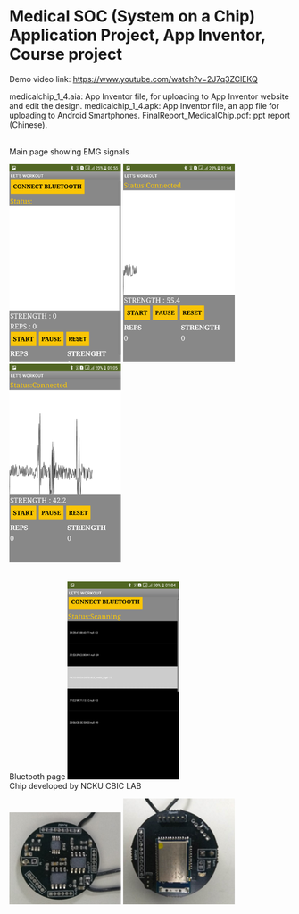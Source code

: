 # Medical SOC (System on a Chip) Application Project, App Inventor, Course project
Demo video link: https://www.youtube.com/watch?v=2J7q3ZClEKQ

medicalchip_1_4.aia: App Inventor file, for uploading to App Inventor website and edit the design.
medicalchip_1_4.apk: App Inventor file, an app file for uploading to Android Smartphones.
FinalReport_MedicalChip.pdf: ppt report (Chinese).

<br />
	Main page showing EMG signals
<p float="left">
	<img src="Main.png" width="200px">
	<img src="Graph1.png" width="200px">
	<img src="Graph2.png" width="200px">
</p>
<br />
	Bluetooth page
	<img src="BlueTooth.png" width="200px">
<br />
	Chip developed by NCKU CBIC LAB
<p float="left">
	<img src="Chip1.png" width="200px">
	<img src="Chip2.png" width="200px">
</p>
	